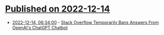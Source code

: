 # [Published on 2022-12-14](index.md)

* [2022-12-14, 06:34:00](https://soylentnews.org/article.pl?sid=22/12/13/0317244&from=rss) - [Stack Overflow Temporarily Bans Answers From OpenAI's ChatGPT Chatbot](https://soylentnews.org/article.pl?sid=22/12/13/0317244&from=rss)
